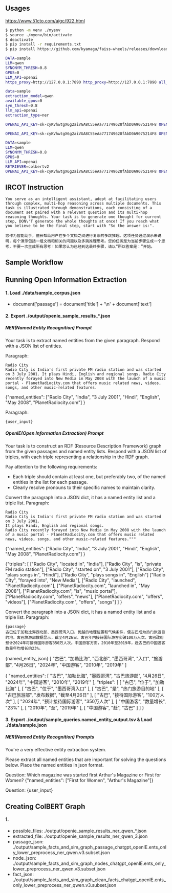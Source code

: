 ## Usages
https://www.51cto.com/aigc/922.html
```sh
$ python -m venv ./myenv
$ source ./myenv/bin/activate
$ deactivate
$ pip install -r requirements.txt
$ pip install https://github.com/kyamagu/faiss-wheels/releases/download/v1.7.3/faiss_gpu-1.7.3-cp310-cp310-manylinux_2_17_x86_64.manylinux2014_x86_64.whl

DATA=sample
LLM=qwen
SYNONYM_THRESH=0.8
GPUS=0
LLM_API=openai
https_proxy=http://127.0.0.1:7890 http_proxy=http://127.0.0.1:7890 all_proxy=socks5://127.0.0.1:7890 OPENAI_API_KEY=sk-cyKVhwtgX6g2aiVGA8C55eAa771749628fAbD0A9075214F8 OPENAI_BASE_URL=http://112.28.49.224:18000/v1 bash src/setup_hipporag_colbert.sh $DATA $LLM $GPUS $SYNONYM_THRESH $LLM_API

data=sample
extraction_model=qwen
available_gpus=0
syn_thresh=0.8
llm_api=openai
extraction_type=ner

OPENAI_API_KEY=sk-cyKVhwtgX6g2aiVGA8C55eAa771749628fAbD0A9075214F8 OPENAI_BASE_URL=http://112.28.49.224:18000/v1 python src/openie_with_retrieval_option_parallel.py --dataset $data --llm $llm_api --model_name $extraction_model --run_ner --num_passages all

OPENAI_API_KEY=sk-cyKVhwtgX6g2aiVGA8C55eAa771749628fAbD0A9075214F8 OPENAI_BASE_URL=http://112.28.49.224:18000/v1 python src/named_entity_extraction_parallel.py --dataset $data --llm $llm_api --model_name $extraction_model

DATA=sample
LLM=qwen
SYNONYM_THRESH=0.8
GPUS=0
LLM_API=openai
RETRIEVER=colbertv2
OPENAI_API_KEY=sk-cyKVhwtgX6g2aiVGA8C55eAa771749628fAbD0A9075214F8 OPENAI_BASE_URL=http://112.28.49.224:18000/v1 python src/ircot_hipporag.py --dataset $DATA --retriever $RETRIEVER --llm $LLM_API --llm_model $LLM --max_steps 3 --doc_ensemble f --top_k 10  --sim_threshold $SYNONYM_THRESH --damping 0.5
```

## IRCOT Instruction
```
You serve as an intelligent assistant, adept at facilitating users through complex, multi-hop reasoning across multiple documents. This task is illustrated through demonstrations, each consisting of a document set paired with a relevant question and its multi-hop reasoning thoughts. Your task is to generate one thought for current step, DON\'T generate the whole thoughts at once! If you reach what you believe to be the final step, start with "So the answer is:".

您作为智能助手，擅长帮助用户在多个文档之间进行复杂的多跳推理。这项任务通过演示来说明，每个演示包括一组文档和相关的问题以及多跳推理思考。您的任务是为当前步骤生成一个思考，不要一次生成所有思考！如果您认为已经到达最终步骤，请以“所以答案是：”开始。
```

## Sample Workflow

## Running Open Information Extraction

#### 1. Load ./data/sample_corpus.json
- document['passage'] = document['title'] + '\n' + document['text']

#### 2. Export ./output/openie_sample_results_*.json

##### NER(Named Entity Recognition) Prompt

Your task is to extract named entities from the given paragraph. 
Respond with a JSON list of entities.

Paragraph: 
```
Radio City
Radio City is India's first private FM radio station and was started on 3 July 2001. It plays Hindi, English and regional songs. Radio City recently forayed into New Media in May 2008 with the launch of a music portal - PlanetRadiocity.com that offers music related news, videos, songs, and other music-related features.
```

{"named_entities":
    ["Radio City", "India", "3 July 2001", "Hindi", "English", "May 2008", "PlanetRadiocity.com"]
}

Paragraph:
```
{user_input}
```

##### OpenIE(Open Information Extraction) Prompt
Your task is to construct an RDF (Resource Description Framework) graph from the given passages and named entity lists. 
Respond with a JSON list of triples, with each triple representing a relationship in the RDF graph. 

Pay attention to the following requirements:
- Each triple should contain at least one, but preferably two, of the named entities in the list for each passage.
- Clearly resolve pronouns to their specific names to maintain clarity.

Convert the paragraph into a JSON dict, it has a named entity list and a triple list.
Paragraph:
```
Radio City
Radio City is India's first private FM radio station and was started on 3 July 2001.
It plays Hindi, English and regional songs.
Radio City recently forayed into New Media in May 2008 with the launch of a music portal - PlanetRadiocity.com that offers music related news, videos, songs, and other music-related features."""
```

{"named_entities":
    ["Radio City", "India", "3 July 2001", "Hindi", "English", "May 2008", "PlanetRadiocity.com"]
}

{"triples": [
            ["Radio City", "located in", "India"],
            ["Radio City", "is", "private FM radio station"],
            ["Radio City", "started on", "3 July 2001"],
            ["Radio City", "plays songs in", "Hindi"],
            ["Radio City", "plays songs in", "English"]
            ["Radio City", "forayed into", "New Media"],
            ["Radio City", "launched", "PlanetRadiocity.com"],
            ["PlanetRadiocity.com", "launched in", "May 2008"],
            ["PlanetRadiocity.com", "is", "music portal"],
            ["PlanetRadiocity.com", "offers", "news"],
            ["PlanetRadiocity.com", "offers", "videos"],
            ["PlanetRadiocity.com", "offers", "songs"]
    ]
}

Convert the paragraph into a JSON dict, it has a named entity list and a triple list.
Paragraph:
```
{passage}
古巴位于加勒比海西北部、墨西哥湾入口，优越的地理位置和气候条件，使古巴成为热门旅游目的地。古巴旅游部数据显示，截至4月26日，古巴年内接待国际游客突破100万人次。古巴政府预计2024年将接待国际游客350万人次。中国游客方面，2010年至2019年，赴古巴的中国游客数量年均增长约23%。
```

{named_entity_json}
[
  "古巴",
  "加勒比海",
  "西北部",
  "墨西哥湾",
  "入口",
  "旅游部",
  "4月26日",
  "2024年",
  "中国游客",
  "2010年",
  "2019年"
]

{
  "named_entities": [
    "古巴",
    "加勒比海",
    "墨西哥湾",
    "古巴旅游部",
    "4月26日",
    "2024年",
    "中国游客",
    "2010年",
    "2019年"
  ],
  "triples": [
    [
      "古巴",
      "位于",
      "加勒比海"
    ],
    [
      "古巴",
      "位于",
      "墨西哥湾入口"
    ],
    [
      "古巴",
      "是",
      "热门旅游目的地"
    ],
    [
      "古巴旅游部",
      "发布数据",
      "截至4月26日"
    ],
    [
      "古巴",
      "接待国际游客",
      "100万人次"
    ],
    [
      "2024年",
      "预计接待国际游客",
      "350万人次"
    ],
    [
      "中国游客",
      "数量增长",
      "23%"
    ],
    [
      "2010年",
      "至",
      "2019年"
    ],
    [
      "中国游客",
      "赴",
      "古巴"
    ]
  ]
}

#### 3. Export ./output/sample_queries.named_entity_output.tsv & Load ./data/sample.json

##### NER(Named Entity Recognition) Prompts
You're a very effective entity extraction system.

Please extract all named entities that are important for solving the questions below.
Place the named entities in json format.

Question: Which magazine was started first Arthur's Magazine or First for Women?
{"named_entities": ["First for Women", "Arthur's Magazine"]}

Question: {user_input}

## Creating ColBERT Graph

#### 1. 
- possible_files: ./output/openie_sample_results_ner_qwen_*.json 
- extracted_file: ./output/openie_sample_results_ner_qwen_3.json
- passage_json: ./output/sample_facts_and_sim_graph_passage_chatgpt_openIE.ents_only_lower_preprocess_ner_qwen.v3.subset.json
- node_json: ./output/sample_facts_and_sim_graph_nodes_chatgpt_openIE.ents_only_lower_preprocess_ner_qwen.v3.subset.json
- fact_json: ./output/sample_facts_and_sim_graph_clean_facts_chatgpt_openIE.ents_only_lower_preprocess_ner_qwen.v3.subset.json
